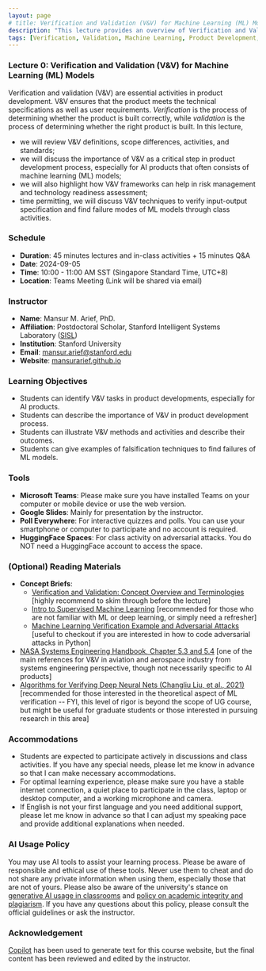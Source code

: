 ```yaml
---
layout: page
# title: Verification and Validation (V&V) for Machine Learning (ML) Models
description: "This lecture provides an overview of Verification and Validation (V&V) for Machine Learning (ML) Models. It covers V&V definitions, scope differences, activities, and standards. It also discusses the importance of V&V as a critical step in product development process, especially for AI products that often consists of machine learning (ML) models. If time permits, it will discuss V&V techniques to verify input-output specification and find failure modes for ML models through class activities."
tags: [Verification, Validation, Machine Learning, Product Development, AI Products, V&V Standards, V&V Activities, V&V Outcomes, ML Model Verification, ML Model Validation, Falsification Techniques, Adversarial Attacks]
---
```


<!-- ## Course: Verification and Validation (V&V) for AI Products -->

### Lecture 0: Verification and Validation (V&V) for Machine Learning (ML) Models

Verification and validation (V&V) are essential activities in product development. V&V ensures that the product meets the technical specifications as well as user requirements. *Verification* is the process of determining whether the product is built correctly, while *validation* is the process of determining whether the right product is built. In this lecture,

- we will review V&V definitions, scope differences, activities, and standards;
- we will discuss the importance of V&V as a critical step in product development process, especially for AI products that often consists of machine learning (ML) models;
- we will also highlight how V&V frameworks can help in risk management and technology readiness assessment;
- time permitting, we will discuss V&V techniques to verify input-output specification and find failure modes of ML models through class activities.

### Schedule

- **Duration**: 45 minutes lectures and in-class activities + 15 minutes Q&A
- **Date**: 2024-09-05
- **Time**: 10:00 - 11:00 AM SST (Singapore Standard Time, UTC+8)
- **Location**: Teams Meeting (Link will be shared via email)

### Instructor

- **Name**: Mansur M. Arief, PhD.
- **Affiliation**: Postdoctoral Scholar, Stanford Intelligent Systems Laboratory ([SISL](https://sisl.stanford.edu))
- **Institution**: Stanford University
- **Email**: [mansur.arief@stanford.edu](mailto:mansur.arief@stanford.edu)
- **Website**: [mansurarief.github.io](https://www.mansurarief.github.io)

### Learning Objectives

- Students can identify V&V tasks in product developments, especially for AI products.
- Students can describe the importance of V&V in product development process.
- Students can illustrate V&V methods and activities and describe their outcomes.
- Students can give examples of falsification techniques to find failures of ML models.

### Tools

- **Microsoft Teams**: Please make sure you have installed Teams on your computer or mobile device or use the web version.
- **Google Slides**: Mainly for presentation by the instructor.
- **Poll Everywhere**: For interactive quizzes and polls. You can use your smartphone or computer to participate and no account is required.
- **HuggingFace Spaces**: For class activity on adversarial attacks. You do NOT need a HuggingFace account to access the space.

### (Optional) Reading Materials

- **Concept Briefs**:
  - [Verification and Validation: Concept Overview and Terminologies](/v-and-v-concept-overview-and-terminologies) [highly recommend to skim through before the lecture]
  - [Intro to Supervised Machine Learning](/intro-to-supervised-ml) [recommended for those who are not familiar with ML or deep learning, or simply need a refresher]
  - [Machine Learning Verification Example and Adversarial Attacks](/ml-verification-example-and-adversarial-attack) [useful to checkout if you are interested in how to code adversarial attacks in Python]
- [NASA Systems Engineering Handbook, Chapter 5.3 and 5.4](https://soma.larc.nasa.gov/mmx/pdf_files/NASA-SP-2007-6105-Rev-1-Final-31Dec2007.pdf) [one of the main references for V&V in aviation and aerospace industry from systems engineering perspective, though not necessarily specific to AI products]
- [Algorithms for Verifying Deep Neural Nets (Changliu Liu, et al., 2021)](https://theory.stanford.edu/~barrett/pubs/LAL+21.pdf) [recommended for those interested in the theoretical aspect of ML verification -- FYI, this level of rigor is beyond the scope of UG course, but might be useful for graduate students or those interested in pursuing research in this area]

### Accommodations

- Students are expected to participate actively in discussions and class activities. If you have any special needs, please let me know in advance so that I can make necessary accommodations.
- For optimal learning experience, please make sure you have a stable internet connection, a quiet place to participate in the class, laptop or desktop computer, and a working microphone and camera.
- If English is not your first language and you need additional support, please let me know in advance so that I can adjust my speaking pace and provide additional explanations when needed.

### AI Usage Policy

You may use AI tools to assist your learning process. Please be aware of responsible and ethical use of these tools. Never use them to cheat and do not share any private information when using them, especially those that are not of yours.  Please also be aware of the university's stance on [generative AI usage in classrooms](https://www.ntu.edu.sg/education/inspire/teaching-learning-assessment-with-genai) and [policy on academic integrity and plagiarism](https://www.ntu.edu.sg/wkwsci/admissions/useful-links/undergraduate/academic-integrity). If you have any questions about this policy, please consult the official guidelines or ask the instructor.

### Acknowledgement

[Copilot](https://copilot.github.com) has been used to generate text for this course website, but the final content has been reviewed and edited by the instructor.
